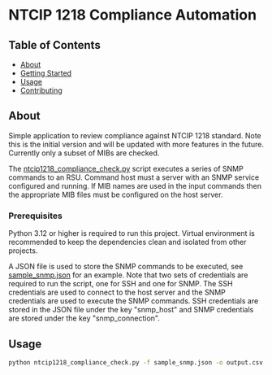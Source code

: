 # NTCIP 1218 Compliance Automation

## Table of Contents

- [About](#about)
- [Getting Started](#getting_started)
- [Usage](#usage)
- [Contributing](../CONTRIBUTING.md)

## About <a name = "about"></a>

Simple application to review compliance against NTCIP 1218 standard. Note this is the initial version and will be updated with more features in the future. Currently only a subset of MIBs are checked. 

The [ntcip1218_compliance_check.py](./ntcip1218_compliance_check.py) script executes a series of SNMP commands to an RSU. Command host must a server with an SNMP service configured and running. If MIB names are used in the input commands then the appropriate MIB files must be configured on the host server.


### Prerequisites
Python 3.12 or higher is required to run this project. Virtual environment is recommended to keep the dependencies clean and isolated from other projects.

A JSON file is used to store the SNMP commands to be executed, see [sample_snmp.json](./sample_snmp.json) for an example. Note that two sets of credentials are required to run the script, one for SSH and one for SNMP. The SSH credentials are used to connect to the host server and the SNMP credentials are used to execute the SNMP commands. SSH credentials are stored in the JSON file under the key "snmp_host" and SNMP credentials are stored under the key "snmp_connection".

## Usage <a name = "usage"></a>

```bash
python ntcip1218_compliance_check.py -f sample_snmp.json -o output.csv
```
